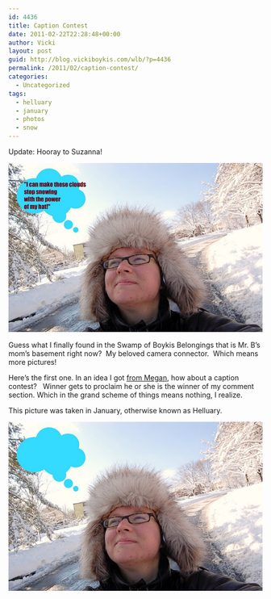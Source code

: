 ```yaml
---
id: 4436
title: Caption Contest
date: 2011-02-22T22:28:48+00:00
author: Vicki
layout: post
guid: http://blog.vickiboykis.com/wlb/?p=4436
permalink: /2011/02/caption-contest/
categories:
  - Uncategorized
tags:
  - helluary
  - january
  - photos
  - snow
---
```

Update: Hooray to Suzanna!

<p style="text-align: center;">
  <a href="https://raw.githubusercontent.com/veekaybee/wlb/gh-pages/assets/images/2011/02/DSC_0290.jpg"><img class="aligncenter size-full wp-image-4439" title="DSC_0290" src="https://raw.githubusercontent.com/veekaybee/wlb/gh-pages/assets/images/2011/02/DSC_0290.jpg" alt="" width="504" height="335" /></a>
</p>

Guess what I finally found in the Swamp of Boykis Belongings that is Mr. B&#8217;s mom&#8217;s basement right now?  My beloved camera connector.  Which means more pictures!

Here&#8217;s the first one. In an idea I got [from Megan](http://bestoffates.com/), how about a caption contest?   Winner gets to proclaim he or she is the winner of my comment section. Which in the grand scheme of things means nothing, I realize.

This picture was taken in January, otherwise known as Helluary.

<p style="text-align: center;">
  <a href="https://raw.githubusercontent.com/veekaybee/wlb/gh-pages/assets/images/2011/02/DSC_0290-1.jpg"><img class="aligncenter size-full wp-image-4437" title="DSC_0290 (1)" src="https://raw.githubusercontent.com/veekaybee/wlb/gh-pages/assets/images/2011/02/DSC_0290-1.jpg" alt="" width="504" height="335" /></a>
</p>